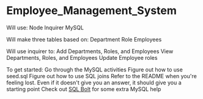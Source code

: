 # Employee_Management_System



Will use:
    Node
    Inquirer
    MySQL


Will make three tables based on:
    Department
    Role 
    Employees

Will use inquirer to:
    Add Departments, Roles, and Employees
    View Departments, Roles, and Employees
    Update Employee roles

To get started:
    Go through the MySQL activities
    Figure out how to use seed.sql
    Figure out how to use SQL joins
    Refer to the README when you're feeling lost. Even if it doesn't give you an answer, it should give you a starting point
    Check out [SQL Bolt](https://sqlbolt.com/) for some extra MySQL help